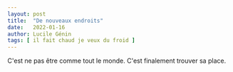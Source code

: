 ```yaml
---
layout: post
title:  "De nouveaux endroits"
date:   2022-01-16
author: Lucile Génin
tags: [ il fait chaud je veux du froid ]
---
```

C'est ne pas être comme tout le monde. C'est finalement trouver sa place.
